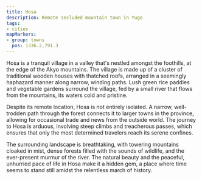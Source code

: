 ```yaml
---
title: Hosa
description: Remote secluded mountain town in Yugo
tags:
- cities
mapMarkers:
- group: towns
  pos: 1336.2,791.3
---
```


Hosa is a tranquil village in a valley that's nestled amongst the foothills, at the edge of the Akyo mountains. The village is made up of a cluster of traditional wooden houses with thatched roofs, arranged in a seemingly haphazard manner along narrow, winding paths. Lush green rice paddies and vegetable gardens surround the village, fed by a small river that flows from the mountains, its waters cold and pristine.

Despite its remote location, Hosa is not entirely isolated. A narrow, well-trodden path through the forest connects it to larger towns in the province, allowing for occasional trade and news from the outside world. The journey to Hosa is arduous, involving steep climbs and treacherous passes, which ensures that only the most determined travelers reach its serene confines.

The surrounding landscape is breathtaking, with towering mountains cloaked in mist, dense forests filled with the sounds of wildlife, and the ever-present murmur of the river. The natural beauty and the peaceful, unhurried pace of life in Hosa make it a hidden gem, a place where time seems to stand still amidst the relentless march of history.

